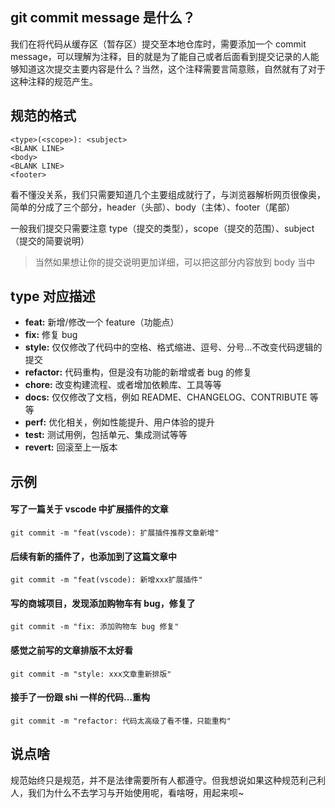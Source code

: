 ## git commit message 是什么？

我们在将代码从缓存区（暂存区）提交至本地仓库时，需要添加一个 commit message，可以理解为注释，目的就是为了能自己或者后面看到提交记录的人能够知道这次提交主要内容是什么？当然，这个注释需要言简意赅，自然就有了对于这种注释的规范产生。

## 规范的格式

```shell
<type>(<scope>): <subject>
<BLANK LINE>
<body>
<BLANK LINE>
<footer>
```

看不懂没关系，我们只需要知道几个主要组成就行了，与浏览器解析网页很像奥，简单的分成了三个部分，header（头部）、body（主体）、footer（尾部）

一般我们提交只需要注意 type（提交的类型），scope（提交的范围）、subject（提交的简要说明）

> 当然如果想让你的提交说明更加详细，可以把这部分内容放到 body 当中

## type 对应描述

- **feat:** 新增/修改一个 feature（功能点）
- **fix:** 修复 bug
- **style:** 仅仅修改了代码中的空格、格式缩进、逗号、分号...不改变代码逻辑的提交
- **refactor:** 代码重构，但是没有功能的新增或者 bug 的修复
- **chore:** 改变构建流程、或者增加依赖库、工具等等
- **docs:** 仅仅修改了文档，例如 README、CHANGELOG、CONTRIBUTE 等等
- **perf:** 优化相关，例如性能提升、用户体验的提升
- **test:** 测试用例，包括单元、集成测试等等
- **revert:** 回滚至上一版本

## 示例

#### 写了一篇关于 vscode 中扩展插件的文章

```shell
git commit -m "feat(vscode): 扩展插件推荐文章新增"
```

#### 后续有新的插件了，也添加到了这篇文章中

```shell
git commit -m "feat(vscode): 新增xxx扩展插件"
```

#### 写的商城项目，发现添加购物车有 bug，修复了

```shell
git commit -m "fix: 添加购物车 bug 修复"
```

#### 感觉之前写的文章排版不太好看

```shell
git commit -m "style: xxx文章重新排版"
```

#### 接手了一份跟 shi 一样的代码...重构

```shell
git commit -m "refactor: 代码太高级了看不懂，只能重构"
```

## 说点啥

规范始终只是规范，并不是法律需要所有人都遵守。但我想说如果这种规范利己利人，我们为什么不去学习与开始使用呢，看啥呀，用起来呗~
